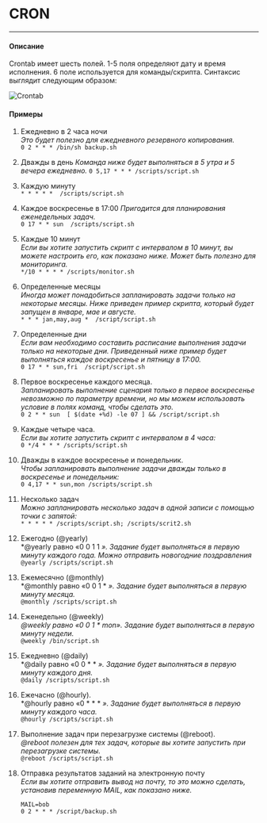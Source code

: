 # CRON

---

#### Описание

Crontab имеет шесть полей. 1-5 поля определяют дату и время исполнения. 6 поле используется для команды/скрипта. Синтаксис выглядит следующим образом:

![Crontab](https://raw.githubusercontent.com/kostyashelest/notes/master/img/crontab.png)  

#### Примеры

1. Ежедневно в 2 часа ночи  
*Это будет полезно для ежедневного резервного копирования.*  
`0 2 * * * /bin/sh backup.sh`


2. Дважды в день
*Команда ниже будет выполняться в 5 утра и 5 вечера ежедневно.*
`0 5,17 * * * /scripts/script.sh`


3. Каждую минуту  
`* * * * *  /scripts/script.sh`


4. Каждое воскресенье в 17:00
*Пригодится для планирования еженедельных задач.*  
`0 17 * * sun  /scripts/script.sh`


5. Каждые 10 минут  
*Если вы хотите запустить скрипт с интервалом в 10 минут, вы можете настроить его, как показано ниже. Может быть полезно для мониторинга.*  
`*/10 * * * * /scripts/monitor.sh`


6. Определенные месяцы  
*Иногда может понадобиться запланировать задачи только на некоторые месяцы. Ниже приведен пример скрипта, который будет запущен в январе, мае и августе.*  
`* * * jan,may,aug *  /script/script.sh`


7. Определенные дни  
*Если вам необходимо составить расписание выполнения задачи только на некоторые дни. Приведенный ниже пример будет выполняться каждое воскресенье и пятницу в 17:00.*  
`0 17 * * sun,fri  /script/script.sh`  


8. Первое воскресенье каждого месяца.  
*Запланировать выполнение сценария только в первое воскресенье невозможно по параметру времени, но мы можем использовать условие в полях команд, чтобы сделать это.*  
`0 2 * * sun  [ $(date +%d) -le 07 ] && /script/script.sh`  


9. Каждые четыре часа.  
*Если вы хотите запустить скрипт с интервалом в 4 часа:*  
`0 */4 * * * /scripts/script.sh`  


10. Дважды в каждое воскресенье и понедельник.  
*Чтобы запланировать выполнение задачи дважды только в воскресенье и понедельник:*  
`0 4,17 * * sun,mon /scripts/script.sh`  


11. Несколько задач  
*Можно запланировать несколько задач в одной записи с помощью точки с запятой:*  
`* * * * * /scripts/script.sh; /scripts/scrit2.sh`  


12. Ежегодно (@yearly)  
*@yearly равно «0 0 1 1 *». Задание будет выполняться в первую минуту каждого года. Можно отправить новогодние поздравления*  
`@yearly /scripts/script.sh`  


13. Ежемесячно (@monthly)  
*@monthly равно «0 0 1 * *». Задание будет выполняться в первую минуту месяца.*  
`@monthly /scripts/script.sh`  


14. Еженедельно (@weekly)  
*@weekly равно «0 0 1 * mon». Задание будет выполняться в первую минуту недели.*  
`@weekly /bin/script.sh`


15. Ежедневно (@daily)  
*@daily равно «0 0 * * *». Задание будет выполняться в первую минуту каждого дня.*  
`@daily /scripts/script.sh`  


16. Ежечасно (@hourly).  
*@hourly равно «0 * * * *». Задание будет выполняться в первую минуту каждого часа.*  
`@hourly /scripts/script.sh`  


17. Выполнение задач при перезагрузке системы (@reboot).  
*@reboot полезен для тех задач, которые вы хотите запустить при перезагрузке системы.*  
`@reboot /scripts/script.sh`  


18. Отправка результатов заданий на электронную почту  
*Если вы хотите отправить вывод на почту, то это можно сделать, установив переменную MAIL, как показано ниже.*  
    ```
    MAIL=bob
    0 2 * * * /script/backup.sh
    ```
